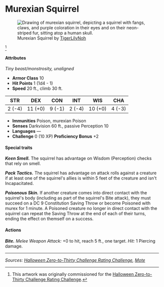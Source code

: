 # Murexian Squirrel

<figure>
  <img src="https://github.com/mpanighetti/dnd5e-030crc/raw/main/artwork/murexian-squirrel-tigerlilynoh.png" alt="Drawing of murexian squirrel, depicting a squirrel with fangs, claws, and purple coloration in their eyes and on their neon-striped fur, sitting atop a human skull." />
  <figcaption>Murexian Squirrel by <a href="https://tigerlilynoh.tumblr.com">TigerLilyNoh</a></figcaption>
</figure>

[^🎃]

#### Attributes

_Tiny beast/monstrosity, unaligned_

- **Armor Class** 10
- **Hit Points** 1 (1d4 - 1)
- **Speed** 20 ft., climb 30 ft.

| STR  |  DEX  | CON  | INT  |  WIS  | CHA  |
|:----:|:-----:|:----:|:----:|:-----:|:----:|
|2 (-4)|11 (+0)|9 (-1)|2 (-4)|10 (+0)|4 (-3)|

- **Immunities** Poison, murexian Poison
- **Senses** Darkvision 60 ft., passive Perception 10
- **Languages** —
- **Challenge** 0 (10 XP) **Proficiency Bonus** +2

#### Special traits

_**Keen Smell.**_ The squirrel has advantage on Wisdom (Perception) checks that rely on smell.

_**Pack Tactics.**_ The squirrel has advantage on attack rolls against a creature if at least one of the squirrel's allies is within 5 feet of the creature and isn't Incapacitated.

_**Poisonous Skin.**_ If another creature comes into direct contact with the squirrel's body (including as part of the squirrel's Bite attack), they must succeed on a DC 9 Constitution Saving Throw or become Poisoned with murex for 1 minute. A Poisoned creature no longer in direct contact with the squirrel can repeat the Saving Throw at the end of each of their turns, ending the effect on themself on a success.

#### Actions

_**Bite.**_ _Melee Weapon Attack:_ +0 to hit, reach 5 ft., one target. _Hit:_ 1 Piercing damage.

---

_Sources: [Halloween Zero-to-Thirty Challenge Rating Challenge](https://github.com/mpanighetti/dnd5e-030crc), [Mote](https://github.com/mpanighetti/dnd5e-mote)_

[^🎃]: This artwork was originally commissioned for the [Halloween Zero-to-Thirty Challenge Rating Challenge](https://github.com/mpanighetti/dnd5e-030crc).
